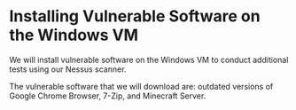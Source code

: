 # Installing Vulnerable Software on the Windows VM

We will install vulnerable software on the Windows VM to conduct additional tests using our Nessus scanner.

The vulnerable software that we will download are: outdated versions of Google Chrome Browser, 7-Zip, and Minecraft Server.

<h2></h2>

